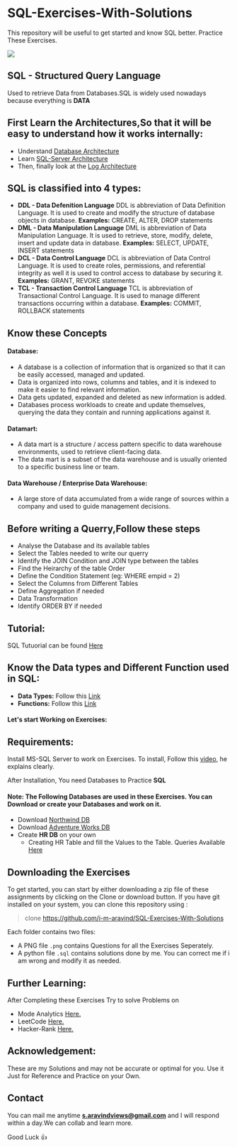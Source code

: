 # SQL-Exercises-With-Solutions
This repository will be useful to get started and know SQL better. Practice These Exercises.

![](https://github.com/i-m-aravind/SQL-Exercises-With-Solutions/blob/master/kisspng-microsoft-sql-server-database-server-computer-icon-database-5b3c51e9945e16.0951726515306797856077.jpg)

## SQL - Structured Query Language

Used to retrieve Data from Databases.SQL is widely used nowadays because everything is **DATA**

## First Learn the Architectures,So that it will be easy to understand how it works internally:

- Understand [Database Architecture](https://www.w3schools.in/dbms/database-architecture/)
- Learn [SQL-Server Architecture](https://www.guru99.com/sql-server-architecture.html)
- Then, finally look at the [Log Architecture](https://www.sqlshack.com/sql-server-transaction-log-architecture/)

## SQL is classified into 4 types:

- **DDL - Data Defenition Language**
	  DDL is abbreviation of Data Definition Language. It is used to create and modify the structure of database objects in database.
    **Examples:** CREATE, ALTER, DROP statements
- **DML - Data Manipulation Language**
	  DML is abbreviation of Data Manipulation Language. It is used to retrieve, store, modify, delete, insert and update data in database.
	  **Examples:** SELECT, UPDATE, INSERT statements
- **DCL - Data Control Language**
	  DCL is abbreviation of Data Control Language. It is used to create roles, permissions, and referential integrity as well it is used     to control access to database by securing it.
    **Examples:** GRANT, REVOKE statements
- **TCL - Transaction Control Language**
    TCL is abbreviation of Transactional Control Language. It is used to manage different transactions occurring within a database.
    **Examples:** COMMIT, ROLLBACK statements

## Know these Concepts
	
#### Database:
- A database is a collection of information that is organized so that it can be easily accessed, managed and updated.
- Data is organized into rows, columns and tables, and it is indexed to make it easier to find relevant information. 
- Data gets updated, expanded and deleted as new information is added. 
- Databases process workloads to create and update themselves, querying the data they contain and running applications against it.

#### Datamart: 
- A data mart is a structure / access pattern specific to data warehouse environments, used to retrieve client-facing data. 
- The data mart is a subset of the data warehouse and is usually oriented to a specific business line or team.

#### Data Warehouse / Enterprise Data Warehouse:
- A large store of data accumulated from a wide range of sources within a company and used to guide management decisions.
	
## Before writing a Querry,Follow these steps

-	Analyse the Database and its available tables
-	Select the Tables needed to write our querry
-	Identify the JOIN Condition and JOIN type between the tables
-	Find the Heirarchy of the table Order
-	Define the Condition Statement (eg: WHERE empid = 2)
-	Select the Columns from Different Tables
-	Define Aggregation if needed
-	Data Transformation 
-	Identify ORDER BY if needed

## Tutorial: 
SQL Tutuorial can be found [Here](https://www.w3schools.com/sql/)

## Know the Data types and Different Function used in SQL:
	
- **Data Types:** Follow this [Link](https://www.w3schools.com/sql/sql_datatypes.asp)
- **Functions:** Follow this [Link](https://www.w3schools.com/sql/sql_ref_sqlserver.asp)

#### Let's start Working on Exercises:

## Requirements:
Install MS-SQL Server to work on Exercises. To install, Follow this [video](https://www.youtube.com/watch?v=vng0P8Gfx2g), he explains clearly.

After Installation, You need Databases to Practice **SQL**

#### Note: The Following Databases are used in these Exercises. You can Download or create your Databases and work on it.

- Download [Northwind DB](https://www.microsoft.com/en-in/download/details.aspx?id=23654) 
- Download [Adventure Works DB](https://www.microsoft.com/en-us/download/details.aspx?id=49502)
- Create **HR DB** on your own 
  - Creating HR Table and fill the Values to the Table. Queries Available [Here](https://github.com/i-m-aravind/SQL-Exercises-With-Solutions/tree/master/HR-DB)

## Downloading the Exercises
To get started, you can start by either downloading a zip file of these assignments by clicking on the Clone or download button. If you have git installed on your system, you can clone this repository using :

> clone https://github.com/i-m-aravind/SQL-Exercises-With-Solutions

Each folder contains two files:
- A PNG file `.png` contains Questions for all the Exercises Seperately.
- A python file `.sql` contains solutions done by me. You can correct me if i am wrong and modify it as needed.

## Further Learning:
After Completing these Exercises Try to solve Problems on
- Mode Analytics [Here.](https://mode.com/)
- LeetCode [Here.](https://leetcode.com/problemset/database/)
- Hacker-Rank [Here.](https://www.hackerrank.com/domains/sql)

## Acknowledgement:
These are my Solutions and may not be accurate or optimal for you. Use it Just for Reference and Practice on your Own.

## Contact
You can mail me anytime **s.aravindviews@gmail.com** and I will respond within a day.We can collab and learn more.

Good Luck :thumbsup:

